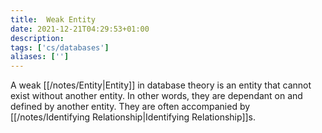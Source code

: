 ```yaml
---
title:  Weak Entity
date: 2021-12-21T04:29:53+01:00
description: 
tags: ['cs/databases']
aliases: ['']
---
```

A weak [[/notes/Entity|Entity]] in database theory is an entity that cannot exist without another entity. In other words, they are dependant on and defined by another entity. They are often accompanied by [[/notes/Identifying Relationship|Identifying Relationship]]s.